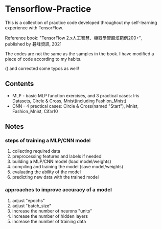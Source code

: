 # Tensorflow-Practice
This is a collection of practice code developed throughout my self-learning experience with TensorFlow.

Reference book: "TensorFlow 2.x人工智慧、機器學習超炫範例200+", published by 碁峰資訊, 2021

The codes are not the same as the samples in the book. I have modified a piece of code according to my habits.

(( and corrected some typos as well!

## Contents
- MLP - basic MLP function exercises, and 3 practical cases: Iris Datasets, Circle & Cross, Mnist(including Fashion_Mnist)
- CNN - 4 prectical cases: Circle & Cross(named "Start"), Mnist, Fashion_Mnist, Cifar10

## Notes
### steps of training a MLP/CNN model
1. collecting required data
2. preprocessing features and labels if needed
3. building a MLP/CNN model  (load model/weights)
4. compiling and training the model  (save model/weights)
5. evaluating the ability of the model
6. predicting new data with the trained model

### approaches to improve accuracy of a model
1. adjust "epochs"
2. adjust "batch_size"
3. increase the number of neurons "units"
4. increase the number of hidden layers
5. increase the number of training data
